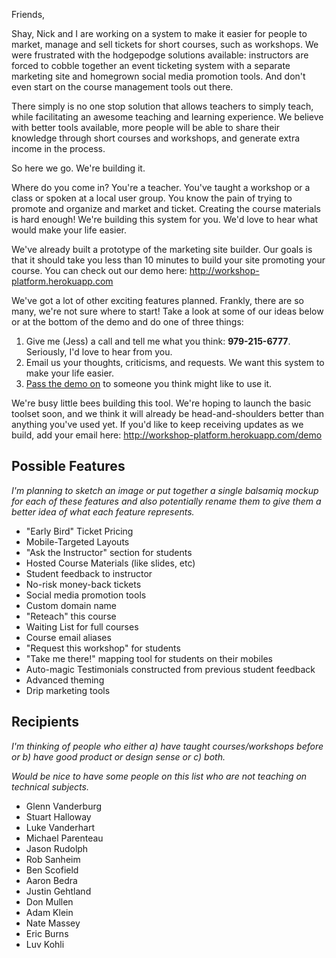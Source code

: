 Friends,

Shay, Nick and I are working on a system to make it easier for people to market, manage and sell tickets for short courses, such as workshops.  We were frustrated with the hodgepodge solutions available: instructors are forced to cobble together an event ticketing system with a separate marketing site and homegrown social media promotion tools.  And don't even start on the course management tools out there.

There simply is no one stop solution that allows teachers to simply teach, while facilitating an awesome teaching and learning experience.  We believe with better tools available, more people will be able to share their knowledge through short courses and workshops, and generate extra income in the process.

So here we go.  We're building it.

Where do you come in?  You're a teacher.  You've taught a workshop or a class or spoken at a local user group.  You know the pain of trying to promote and organize and market and ticket.  Creating the course materials is hard enough!  We're building this system for you.  We'd love to hear what would make your life easier.

We've already built a prototype of the marketing site builder.  Our goals is that it should take you less than 10 minutes to build your site promoting your course.  You can check out our demo here: http://workshop-platform.herokuapp.com

We've got a lot of other exciting features planned.  Frankly, there are so many, we're not sure where to start!  Take a look at some of our ideas below or at the bottom of the demo and do one of three things:

1. Give me (Jess) a call and tell me what you think: **979-215-6777**.  Seriously, I'd love to hear from you.
2. Email us your thoughts, criticisms, and requests.  We want this system to make your life easier.
3. [Pass the demo on](mailto:jessmartin@gmail.com,subject?) to someone you think might like to use it.

We're busy little bees building this tool.  We're hoping to launch the basic toolset soon, and we think it will already be head-and-shoulders better than anything you've used yet.  If you'd like to keep receiving updates as we build, add your email here: http://workshop-platform.herokuapp.com/demo

## Possible Features

*I'm planning to sketch an image or put together a single balsamiq
mockup for each of these features and also potentially rename them to
give them a better idea of what each feature represents.*

- "Early Bird" Ticket Pricing
- Mobile-Targeted Layouts
- "Ask the Instructor" section for students
- Hosted Course Materials (like slides, etc)
- Student feedback to instructor
- No-risk money-back tickets
- Social media promotion tools
- Custom domain name
- "Reteach" this course
- Waiting List for full courses
- Course email aliases
- "Request this workshop" for students
- "Take me there!" mapping tool for students on their mobiles
- Auto-magic Testimonials constructed from previous student feedback
- Advanced theming
- Drip marketing tools

## Recipients

*I'm thinking of people who either a) have taught courses/workshops
before or b) have good product or design sense or c) both.*

*Would be nice to have some people on this list who are not teaching
on technical subjects.*

- Glenn Vanderburg
- Stuart Halloway
- Luke Vanderhart
- Michael Parenteau
- Jason Rudolph
- Rob Sanheim
- Ben Scofield
- Aaron Bedra
- Justin Gehtland
- Don Mullen
- Adam Klein
- Nate Massey
- Eric Burns
- Luv Kohli 

